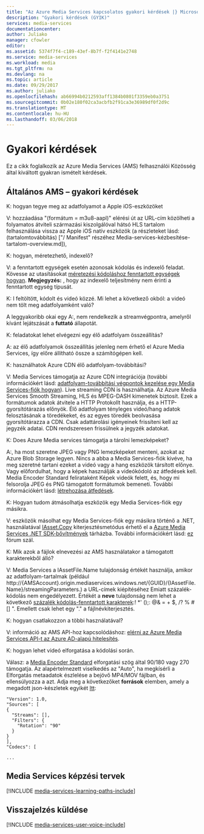 ```yaml
---
title: "Az Azure Media Services kapcsolatos gyakori kérdések |} Microsoft Docs"
description: "Gyakori kérdések (GYIK)"
services: media-services
documentationcenter: 
author: Juliako
manager: cfowler
editor: 
ms.assetid: 5374f7f4-c189-43ef-8b7f-f2f4141e2748
ms.service: media-services
ms.workload: media
ms.tgt_pltfrm: na
ms.devlang: na
ms.topic: article
ms.date: 09/29/2017
ms.author: juliako
ms.openlocfilehash: ab66994b0212593aff1384b0801f3359eb0a3751
ms.sourcegitcommit: 0b02e180f02ca3acbfb2f91ca3e36989df0f2d9c
ms.translationtype: MT
ms.contentlocale: hu-HU
ms.lasthandoff: 03/06/2018
---
```

# <a name="frequently-asked-questions"></a>Gyakori kérdések

Ez a cikk foglalkozik az Azure Media Services (AMS) felhasználói Közösség által kiváltott gyakran ismételt kérdések.

## <a name="general-ams-faqs"></a>Általános AMS – gyakori kérdések

K: hogyan tegye meg az adatfolyamot a Apple iOS-eszközöket

V: hozzáadása "(formátum = m3u8-aapl)" elérési út az URL-cím közölheti a folyamatos átviteli származási kiszolgálóval hátsó HLS tartalom felhasználása vissza az Apple iOS natív eszközök (a részleteket lásd: (tartalomtovábbítás) ["/ Manifest" részéhez Media-services-kézbesítése-tartalom-overview.md]),

K: hogyan, méretezhető, indexelő?

V: a fenntartott egységek esetén azonosak kódolás és indexelő feladat. Kövesse az utasításokat [méretezési kódoláshoz fenntartott egységek hogyan](media-services-scale-media-processing-overview.md). **Megjegyzés:** , hogy az indexelő teljesítmény nem érinti a fenntartott egység típusát.

K: I feltöltött, kódolt és videó közzé. Mi lehet a következő okból: a videó nem tölt meg adatfolyamként való?

A leggyakoribb okai egy A:, nem rendelkezik a streamvégpontra, amelyről kívánt lejátszását a **futtató** állapotát.  

K: feladatokat lehet elvégezni egy élő adatfolyam összeállítás?

A: az élő adatfolyamok összeállítás jelenleg nem érhető el Azure Media Services, így előre állítható össze a számítógépen kell.

K: használhatok Azure CDN élő adatfolyam-továbbítási?

V: Media Services támogatja az Azure CDN integrációja (további információkért lásd: [adatfolyam-továbbítási végpontok kezelése egy Media Services-fiók hogyan](media-services-portal-manage-streaming-endpoints.md)).  Live streaming CDN is használhatja. Az Azure Media Services Smooth Streaming, HLS és MPEG-DASH kimenetek biztosít. Ezek a formátumok adatok átvitele a HTTP Protokollt használja, és a HTTP-gyorsítótárazás előnyök. Élő adatfolyam tényleges videó/hang adatok felosztásának a töredékeket, és az egyes töredék beolvasása gyorsítótárazza a CDN. Csak adattárolási igényeinek frissíteni kell az jegyzék adatai. CDN rendszeresen frissülnek a jegyzék adatokat.

K: Does Azure Media services támogatja a tárolni lemezképeket?

A:, ha most szeretne JPEG vagy PNG lemezképeket menteni, azokat az Azure Blob Storage legyen. Nincs a abba a Media Services-fiók kivéve, ha meg szeretné tartani ezeket a videó vagy a hang eszközök társított előnye. Vagy előfordulhat, hogy a képek használják a videókódoló az átfedések kell. Media Encoder Standard felirataként Képek videók felett, és, hogy mi felsorolja JPEG és PNG támogatott formátumok bemeneti. További információkért lásd: [létrehozása átfedések](media-services-advanced-encoding-with-mes.md#overlay).

K: Hogyan tudom átmásolhatja eszközök egy Media Services-fiók egy másikra.

V: eszközök másolhat egy Media Services-fiók egy másikra történő a .NET, használatával [IAsset.Copy](https://github.com/Azure/azure-sdk-for-media-services-extensions/blob/dev/MediaServices.Client.Extensions/IAssetExtensions.cs#L354) kiterjesztésmetódus érhető el a [Azure Media Services .NET SDK-bővítmények](https://github.com/Azure/azure-sdk-for-media-services-extensions/) tárházba. További információkért lásd: [ez](https://social.msdn.microsoft.com/Forums/azure/28912d5d-6733-41c1-b27d-5d5dff2695ca/migrate-media-services-across-subscription?forum=MediaServices) fórum szál.

K: Mik azok a fájlok elnevezési az AMS használatakor a támogatott karakterekből álló?

V: Media Services a IAssetFile.Name tulajdonság értékét használja, amikor az adatfolyam-tartalmak (például http://{AMSAccount}.origin.mediaservices.windows.net/{GUID}/{IAssetFile.Name}/streamingParameters.) a URL-címek kiépítéséhez Emiatt százalék-kódolás nem engedélyezett. Értékét a **neve** tulajdonság nem lehet a következő [százalék kódolás-fenntartott karakterek](http://en.wikipedia.org/wiki/Percent-encoding#Percent-encoding_reserved_characters):! *' ();: @& = + $, /? % # [] ". Emellett csak lehet egy "." a fájlnévkiterjesztés.

K: hogyan csatlakozzon a többi használatával?

V: információ az AMS API-hoz kapcsolódáshoz: [elérni az Azure Media Services API-t az Azure AD-alapú hitelesítés](media-services-use-aad-auth-to-access-ams-api.md). 

K: hogyan lehet videó elforgatása a kódolási során.

Válasz: a [Media Encoder Standard](media-services-dotnet-encode-with-media-encoder-standard.md) elforgatási szög által 90/180 vagy 270 támogatja. Az alapértelmezett viselkedés az "Auto", ha megkísérli a Elforgatás metaadatok észlelése a bejövő MP4/MOV fájlban, és ellensúlyozza a azt. Adja meg a következőket **források** elemben, amely a megadott json-készletek egyikét [Itt](media-services-mes-presets-overview.md):

    "Version": 1.0,
    "Sources": [
    {
      "Streams": [],
      "Filters": {
        "Rotation": "90"
      }
    }
    ],
    "Codecs": [

    ...


## <a name="media-services-learning-paths"></a>Media Services képzési tervek
[!INCLUDE [media-services-learning-paths-include](../../includes/media-services-learning-paths-include.md)]

## <a name="provide-feedback"></a>Visszajelzés küldése
[!INCLUDE [media-services-user-voice-include](../../includes/media-services-user-voice-include.md)]
